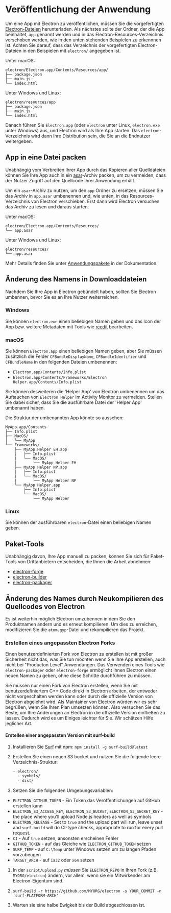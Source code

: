 # Veröffentlichung der Anwendung

Um eine App mit Electron zu veröffentlichen, müssen Sie die vorgefertigten [Electron-Dateien](https://github.com/electron/electron/releases) herunterladen. Als nächstes sollte der Ordner, der die App beinhaltet, `app` genannt werden und in das Electron-Resources-Verzeichnis verschoben werden, wie in den unten stehenden Beispielen zu erkennnen ist. Achten Sie darauf, dass das Verzeichnis der vorgefertigten Electron-Dateien in den Beispielen mit `electron/` angegeben ist.

Unter macOS:

```text
electron/Electron.app/Contents/Resources/app/
├── package.json
├── main.js
└── index.html
```

Unter Windows und Linux:

```text
electron/resources/app
├── package.json
├── main.js
└── index.html
```

Danach führen Sie `Electron.app` (oder `electron` unter Linux, `electron.exe` unter Windows) aus, und Electron wird als Ihre App starten. Das `electron`-Verzeichnis wird dann Ihre Distribution sein, die Sie an die Endnutzer weitergeben.

## App in eine Datei packen

Unabhängig vom Verbreiten Ihrer App durch das Kopieren aller Quelldateien können Sie Ihre App auch in ein [asar](https://github.com/electron/asar)-Archiv packen, um zu vermeiden, dass der Nutzer Zugriff auf den Quellcode Ihrer Anwendung erhält.

Um ein `asar`-Archiv zu nutzen, um den `app` Ordner zu ersetzen, müssen Sie das Archiv in `app.asar` umbenennen und, wie unten, in das Resources-Verzeichnis von Electron verschieben. Erst dann wird Electron versuchen das Archiv zu lesen und daraus starten.

Unter macOS:

```text
electron/Electron.app/Contents/Resources/
└── app.asar
```

Unter Windows und Linux:

```text
electron/resources/
└── app.asar
```

Mehr Details finden Sie unter [Anwendungspakete](application-packaging.md) in der Dokumentation.

## Änderung des Namens in Downloaddateien

Nachdem Sie Ihre App in Electron gebündelt haben, sollten Sie Electron umbennen, bevor Sie es an Ihre Nutzer weiterreichen.

### Windows

Sie können `electron.exe` einen beliebigen Namen geben und das Icon der App bzw. weitere Metadaten mit Tools wie [rcedit](https://github.com/atom/rcedit) bearbeiten.

### macOS

Sie können `Electron.app` einen beliebigen Namen geben, aber Sie müssen zusätzlich die Felder `CFBundleDisplayName`, `CFBundleIdentifier` und `CFBundleName` in den folgenden Dateien umbenennen:

* `Electron.app/Contents/Info.plist`
* `Electron.app/Contents/Frameworks/Electron Helper.app/Contents/Info.plist`

Sie können desweiteren die 'Helper App' von Electron umbenennen um das Auftauchen von `Electron Helper` im Activity Monitor zu vermeiden. Stellen Sie dabei sicher, dass Sie die ausführbare Datei der 'Helper App' umbenannt haben.

Die Struktur der umbenannten App könnte so aussehen:

```text
MyApp.app/Contents
├── Info.plist
├── MacOS/
│   └── MyApp
└── Frameworks/
    ├── MyApp Helper EH.app
    |   ├── Info.plist
    |   └── MacOS/
    |       └── MyApp Helper EH
    ├── MyApp Helper NP.app
    |   ├── Info.plist
    |   └── MacOS/
    |       └── MyApp Helper NP
    └── MyApp Helper.app
        ├── Info.plist
        └── MacOS/
            └── MyApp Helper
```

### Linux

Sie können der ausführbaren `electron`-Datei einen beliebigen Namen geben.

## Paket-Tools

Unabhängig davon, Ihre App manuell zu packen, können Sie sich für Paket-Tools von Drittanbietern entscheiden, die Ihnen die Arbeit abnehmen:

* [electron-forge](https://github.com/electron-userland/electron-forge)
* [electron-builder](https://github.com/electron-userland/electron-builder)
* [electron-packager](https://github.com/electron-userland/electron-packager)

## Änderung des Names durch Neukompilieren des Quellcodes von Electron

Es ist weiterhin möglich Electron umzubennen in dem Sie den Produktnamen ändern und es erneut kompilieren. Um dies zu erreichen, modifizieren Sie die `atom.gyp`-Datei und rekompilieren das Projekt.

### Erstellen eines angepassten Electron Forks

Einen benutzerdefinierten Fork von Electron zu erstellen ist mit großer Sicherheit nicht das, was Sie tun möchten wenn Sie Ihre App erstellen, auch nicht bei "Producton Level" Anwendungen. Das Verwenden eines Tools wie `electron-packager` oder `electron-forge` ermöglicht Ihnen Electron einen neuen Namen zu geben, ohne diese Schritte durchführen zu müssen.

Sie müssen nur einen Fork von Electron erstellen, wenn Sie mit benutzerdefiniertem C++ Code direkt in Electron arbeiten, der entweder nicht vorgeschalten werden kann oder durch die offizielle Version von Electron abgelehnt wird. Als Maintainer von Electron würden wir es sehr begrüßen, wenn Sie Ihren Plan umsetzen können. Also versuchen Sie das Beste, um Ihre Änderungen an Electron in die offizielle Version einfließen zu lassen. Dadurch wird es um Einiges leichter für Sie. Wir schätzen Hilfe jeglicher Art.

#### Erstellen einer angepassten Version mit surf-build

1. Installieren Sie [Surf](https://github.com/surf-build/surf) mit npm: `npm install -g surf-build@latest`

2. Erstellen Sie einen neuen S3 bucket und nutzen Sie die folgende leere Verzeichnis-Struktur:
    
    ```sh
    - electron/
      - symbols/
      - dist/
    ```

3. Setzen Sie die folgenden Umgebungsvariablen:

* `ELECTRON_GITHUB_TOKEN` - Ein Token das Veröffentlichungen auf GitHub erstellen kann
* `ELECTRON_S3_ACCESS_KEY`, `ELECTRON_S3_BUCKET`, `ELECTRON_S3_SECRET_KEY` - the place where you'll upload Node.js headers as well as symbols
* `ELECTRON_RELEASE` - Set to `true` and the upload part will run, leave unset and `surf-build` will do CI-type checks, appropriate to run for every pull request.
* `CI` - Auf `true` setzen, ansonsten erscheinen Fehler
* `GITHUB_TOKEN` - auf das Gleiche wie `ELECTRON_GITHUB_TOKEN` setzen
* `SURF_TEMP` - auf `C:\Temp` unter Windows setzen um zu langen Pfaden vorzubeugen
* `TARGET_ARCH` - auf `ia32` oder `x64` setzen

1. In der `script/upload.py` *müssen* Sie `ELECTRON_REPO` in Ihren Fork (z.B. `MYORG/electron`) ändern, vor allem, wenn sie ein Mitwirkender am Electron-Eigentum sind.

2. `surf-build -r https://github.com/MYORG/electron -s YOUR_COMMIT -n 'surf-PLATFORM-ARCH'`

3. Warten sie eine halbe Ewigkeit bis der Build abgeschlossen ist.